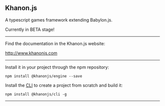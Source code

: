 Khanon.js
---
A typescript games framework extending Babylon.js.

Currently in BETA stage!

---

Find the documentation in the Khanon.js website:

http://www.khanonjs.com

---

Install it in your project through the npm repository:

`npm install @khanonjs/engine --save`

Install the [CLI](https://www.npmjs.com/package/@khanonjs/cli) to create a project from scratch and build it:

`npm install @khanonjs/cli -g`

---
